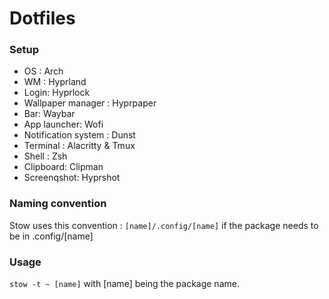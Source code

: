 # Dotfiles

### Setup

- OS : Arch
- WM : Hyprland
- Login: Hyprlock
- Wallpaper manager : Hyprpaper
- Bar: Waybar
- App launcher: Wofi
- Notification system : Dunst
- Terminal : Alacritty & Tmux
- Shell : Zsh
- Clipboard: Clipman
- Screenqshot: Hyprshot

### Naming convention

Stow uses this convention : `[name]/.config/[name]` if the package needs to be in .config/[name]

### Usage

`stow -t ~ [name]` with [name] being the package name.
